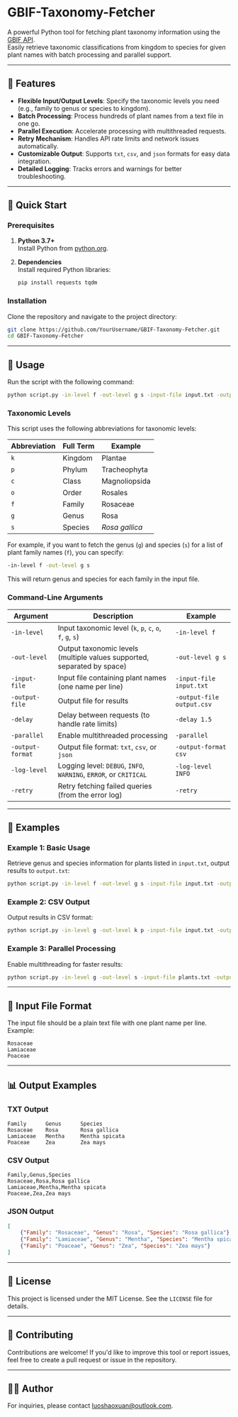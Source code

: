 
# GBIF-Taxonomy-Fetcher

A powerful Python tool for fetching plant taxonomy information using the [GBIF API](https://www.gbif.org/developer/species).  
Easily retrieve taxonomic classifications from kingdom to species for given plant names with batch processing and parallel support.

---

## 🌟 Features

- **Flexible Input/Output Levels**: Specify the taxonomic levels you need (e.g., family to genus or species to kingdom).
- **Batch Processing**: Process hundreds of plant names from a text file in one go.
- **Parallel Execution**: Accelerate processing with multithreaded requests.
- **Retry Mechanism**: Handles API rate limits and network issues automatically.
- **Customizable Output**: Supports `txt`, `csv`, and `json` formats for easy data integration.
- **Detailed Logging**: Tracks errors and warnings for better troubleshooting.

---

## 🚀 Quick Start

### Prerequisites

1. **Python 3.7+**  
   Install Python from [python.org](https://www.python.org/).
   
2. **Dependencies**  
   Install required Python libraries:
   ```bash
   pip install requests tqdm
   ```

### Installation

Clone the repository and navigate to the project directory:
```bash
git clone https://github.com/YourUsername/GBIF-Taxonomy-Fetcher.git
cd GBIF-Taxonomy-Fetcher
```

---

## 🔧 Usage

Run the script with the following command:
```bash
python script.py -in-level f -out-level g s -input-file input.txt -output-file output.txt
```
### Taxonomic Levels

This script uses the following abbreviations for taxonomic levels:

| Abbreviation | Full Term | Example         |
| ------------ | --------- | ----------------|
| `k`          | Kingdom   | Plantae         |
| `p`          | Phylum    | Tracheophyta    |
| `c`          | Class     | Magnoliopsida   |
| `o`          | Order     | Rosales         |
| `f`          | Family    | Rosaceae        |
| `g`          | Genus     | Rosa            |
| `s`          | Species   | *Rosa gallica*  |

For example, if you want to fetch the genus (`g`) and species (`s`) for a list of plant family names (`f`), you can specify:

```bash
-in-level f -out-level g s
```

This will return genus and species for each family in the input file.

### Command-Line Arguments

| Argument         | Description                                                                                                   | Example                                |
|------------------|---------------------------------------------------------------------------------------------------------------|----------------------------------------|
| `-in-level`      | Input taxonomic level (`k`, `p`, `c`, `o`, `f`, `g`, `s`)                                                    | `-in-level f`                          |
| `-out-level`     | Output taxonomic levels (multiple values supported, separated by space)                                       | `-out-level g s`                       |
| `-input-file`    | Input file containing plant names (one name per line)                                                        | `-input-file input.txt`                |
| `-output-file`   | Output file for results                                                                                      | `-output-file output.csv`              |
| `-delay`         | Delay between requests (to handle rate limits)                                                               | `-delay 1.5`                           |
| `-parallel`      | Enable multithreaded processing                                                                              | `-parallel`                            |
| `-output-format` | Output file format: `txt`, `csv`, or `json`                                                                  | `-output-format csv`                   |
| `-log-level`     | Logging level: `DEBUG`, `INFO`, `WARNING`, `ERROR`, or `CRITICAL`                                            | `-log-level INFO`                      |
| `-retry`         | Retry fetching failed queries (from the error log)                                                           | `-retry`                               |

---

## 📝 Examples

### Example 1: Basic Usage
Retrieve genus and species information for plants listed in `input.txt`, output results to `output.txt`:
```bash
python script.py -in-level f -out-level g s -input-file input.txt -output-file output.txt
```

### Example 2: CSV Output
Output results in CSV format:
```bash
python script.py -in-level g -out-level k p -input-file input.txt -output-file results.csv -output-format csv
```

### Example 3: Parallel Processing
Enable multithreading for faster results:
```bash
python script.py -in-level g -out-level s -input-file plants.txt -output-file output.json -parallel
```

---

## 📁 Input File Format

The input file should be a plain text file with one plant name per line. Example:
```
Rosaceae
Lamiaceae
Poaceae
```

---

## 📊 Output Examples

### TXT Output
```plaintext
Family      Genus      Species
Rosaceae    Rosa       Rosa gallica
Lamiaceae   Mentha     Mentha spicata
Poaceae     Zea        Zea mays
```

### CSV Output
```csv
Family,Genus,Species
Rosaceae,Rosa,Rosa gallica
Lamiaceae,Mentha,Mentha spicata
Poaceae,Zea,Zea mays
```

### JSON Output
```json
[
    {"Family": "Rosaceae", "Genus": "Rosa", "Species": "Rosa gallica"},
    {"Family": "Lamiaceae", "Genus": "Mentha", "Species": "Mentha spicata"},
    {"Family": "Poaceae", "Genus": "Zea", "Species": "Zea mays"}
]
```

---

## 📜 License

This project is licensed under the MIT License. See the `LICENSE` file for details.

---

## 🤝 Contributing

Contributions are welcome! If you'd like to improve this tool or report issues, feel free to create a pull request or issue in the repository.

---

## 🧑‍💻 Author

For inquiries, please contact [luoshaoxuan@outlook.com](mailto:luoshaoxuan@outlook.com).
